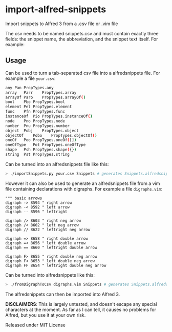 # import-alfred-snippets
Import snippets to Alfred 3 from a .csv file or .vim file

The csv needs to be named snippets.csv and must contain exactly three fields: the snippet name, the abbreviation, and the snippet text itself.  For example:

## Usage

Can be used to turn a tab-separated csv file into a alfredsnippets file.
For example a file `your.csv`:

```bash
any	Pan	PropTypes.any
array	Parr	PropTypes.array
arrayOf	Paro	PropTypes.arrayOf()
bool	Pbo	PropTypes.bool
element	Pel	PropTypes.element
func	Pfn	PropTypes.func
instanceOf	Pio	PropTypes.instanceOf()
node	Pno	PropTypes.node
number	Pnu	PropTypes.number
object	Pobj	PropTypes.object
objectOf	Pobo	PropTypes.objectOf()
oneOf	Poo	PropTypes.oneOf([])
oneOfType	Pot	PropTypes.oneOfType
shape	Psh	PropTypes.shape({})
string	Pst	PropTypes.string
```

Can be turned into an alfredsnippets file like this:

```bash
> ./importSnippets.py your.csv Snippets # generates Snippets.alfredsnippets
```

However it can also be used to generate an alfredsnippets file from a vim file containing declarations with digraphs.
For example a file `digraphs.vim`:

```vim
""" basic arrows
digraph -> 8594 " right arrow
digraph -< 8592 " left arrow
digraph -- 8596 " leftright

digraph /> 8603 " right neg arrow
digraph /< 8602 " left neg arrow
digraph // 8622 " leftright neg arrow

digraph => 8658 " right double arrow
digraph =< 8656 " left double arrow
digraph == 8660 " leftright double arrow

digraph F> 8655 " right double neg arrow
digraph F< 8653 " left double neg arrow
digraph FF 8654 " leftright double neg arrow
```

Can be turned into alfredsnippets like this:

```bash
> ./fromDigraphToCsv digraphs.vim Snippets # generates Snippets.alfredsnippets
```

The alfredsnippets can then be imported into Alfred 3.

**DISCLAIMERS**: This is largely untested, and doesn't escape any special characters at the moment.  As far as I can tell, it causes no problems for Alfred, but you use it at your own risk.

Released under MIT License
